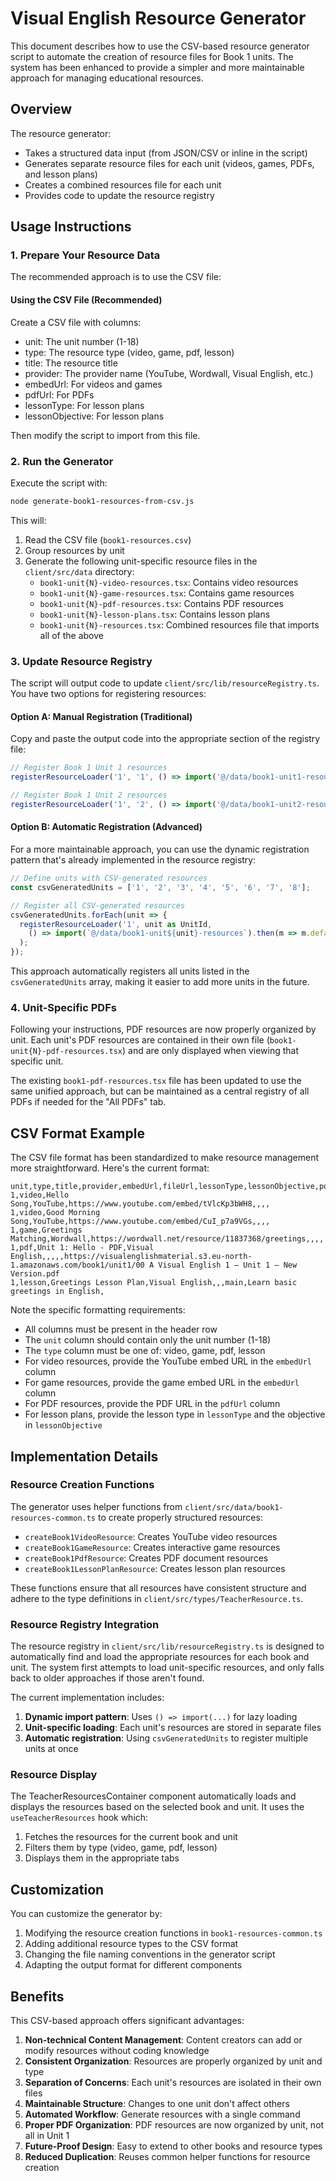 # Visual English Resource Generator

This document describes how to use the CSV-based resource generator script to automate the creation of resource files for Book 1 units. The system has been enhanced to provide a simpler and more maintainable approach for managing educational resources.

## Overview

The resource generator:
- Takes a structured data input (from JSON/CSV or inline in the script)
- Generates separate resource files for each unit (videos, games, PDFs, and lesson plans)
- Creates a combined resources file for each unit
- Provides code to update the resource registry

## Usage Instructions

### 1. Prepare Your Resource Data

The recommended approach is to use the CSV file:

#### Using the CSV File (Recommended)

Create a CSV file with columns:
- unit: The unit number (1-18)
- type: The resource type (video, game, pdf, lesson)
- title: The resource title
- provider: The provider name (YouTube, Wordwall, Visual English, etc.)
- embedUrl: For videos and games
- pdfUrl: For PDFs
- lessonType: For lesson plans
- lessonObjective: For lesson plans

Then modify the script to import from this file.

### 2. Run the Generator

Execute the script with:

```bash
node generate-book1-resources-from-csv.js
```

This will:
1. Read the CSV file (`book1-resources.csv`)
2. Group resources by unit
3. Generate the following unit-specific resource files in the `client/src/data` directory:
   - `book1-unit{N}-video-resources.tsx`: Contains video resources
   - `book1-unit{N}-game-resources.tsx`: Contains game resources
   - `book1-unit{N}-pdf-resources.tsx`: Contains PDF resources
   - `book1-unit{N}-lesson-plans.tsx`: Contains lesson plans
   - `book1-unit{N}-resources.tsx`: Combined resources file that imports all of the above

### 3. Update Resource Registry

The script will output code to update `client/src/lib/resourceRegistry.ts`. You have two options for registering resources:

#### Option A: Manual Registration (Traditional)

Copy and paste the output code into the appropriate section of the registry file:

```typescript
// Register Book 1 Unit 1 resources
registerResourceLoader('1', '1', () => import('@/data/book1-unit1-resources').then(m => m.default));

// Register Book 1 Unit 2 resources
registerResourceLoader('1', '2', () => import('@/data/book1-unit2-resources').then(m => m.default));
```

#### Option B: Automatic Registration (Advanced)

For a more maintainable approach, you can use the dynamic registration pattern that's already implemented in the resource registry:

```typescript
// Define units with CSV-generated resources
const csvGeneratedUnits = ['1', '2', '3', '4', '5', '6', '7', '8'];

// Register all CSV-generated resources
csvGeneratedUnits.forEach(unit => {
  registerResourceLoader('1', unit as UnitId, 
    () => import(`@/data/book1-unit${unit}-resources`).then(m => m.default)
  );
});
```

This approach automatically registers all units listed in the `csvGeneratedUnits` array, making it easier to add more units in the future.

### 4. Unit-Specific PDFs

Following your instructions, PDF resources are now properly organized by unit. Each unit's PDF resources are contained in their own file (`book1-unit{N}-pdf-resources.tsx`) and are only displayed when viewing that specific unit.

The existing `book1-pdf-resources.tsx` file has been updated to use the same unified approach, but can be maintained as a central registry of all PDFs if needed for the "All PDFs" tab.

## CSV Format Example

The CSV file format has been standardized to make resource management more straightforward. Here's the current format:

```csv
unit,type,title,provider,embedUrl,fileUrl,lessonType,lessonObjective,pdfUrl
1,video,Hello Song,YouTube,https://www.youtube.com/embed/tVlcKp3bWH8,,,,
1,video,Good Morning Song,YouTube,https://www.youtube.com/embed/CuI_p7a9VGs,,,,
1,game,Greetings Matching,Wordwall,https://wordwall.net/resource/11837368/greetings,,,,
1,pdf,Unit 1: Hello - PDF,Visual English,,,,,https://visualenglishmaterial.s3.eu-north-1.amazonaws.com/book1/unit1/00 A Visual English 1 – Unit 1 – New Version.pdf
1,lesson,Greetings Lesson Plan,Visual English,,,main,Learn basic greetings in English,
```

Note the specific formatting requirements:
- All columns must be present in the header row
- The `unit` column should contain only the unit number (1-18)
- The `type` column must be one of: video, game, pdf, lesson
- For video resources, provide the YouTube embed URL in the `embedUrl` column
- For game resources, provide the game embed URL in the `embedUrl` column
- For PDF resources, provide the PDF URL in the `pdfUrl` column
- For lesson plans, provide the lesson type in `lessonType` and the objective in `lessonObjective`

## Implementation Details

### Resource Creation Functions

The generator uses helper functions from `client/src/data/book1-resources-common.ts` to create properly structured resources:

- `createBook1VideoResource`: Creates YouTube video resources
- `createBook1GameResource`: Creates interactive game resources
- `createBook1PdfResource`: Creates PDF document resources
- `createBook1LessonPlanResource`: Creates lesson plan resources

These functions ensure that all resources have consistent structure and adhere to the type definitions in `client/src/types/TeacherResource.ts`.

### Resource Registry Integration

The resource registry in `client/src/lib/resourceRegistry.ts` is designed to automatically find and load the appropriate resources for each book and unit. The system first attempts to load unit-specific resources, and only falls back to older approaches if those aren't found.

The current implementation includes:
1. **Dynamic import pattern**: Uses `() => import(...)` for lazy loading
2. **Unit-specific loading**: Each unit's resources are stored in separate files
3. **Automatic registration**: Using `csvGeneratedUnits` to register multiple units at once

### Resource Display

The TeacherResourcesContainer component automatically loads and displays the resources based on the selected book and unit. It uses the `useTeacherResources` hook which:

1. Fetches the resources for the current book and unit
2. Filters them by type (video, game, pdf, lesson)
3. Displays them in the appropriate tabs

## Customization

You can customize the generator by:

1. Modifying the resource creation functions in `book1-resources-common.ts`
2. Adding additional resource types to the CSV format
3. Changing the file naming conventions in the generator script
4. Adapting the output format for different components

## Benefits

This CSV-based approach offers significant advantages:

1. **Non-technical Content Management**: Content creators can add or modify resources without coding knowledge
2. **Consistent Organization**: Resources are properly organized by unit and type
3. **Separation of Concerns**: Each unit's resources are isolated in their own files
4. **Maintainable Structure**: Changes to one unit don't affect others
5. **Automated Workflow**: Generate resources with a single command
6. **Proper PDF Organization**: PDF resources are now organized by unit, not all in Unit 1
7. **Future-Proof Design**: Easy to extend to other books and resource types
8. **Reduced Duplication**: Reuses common helper functions for resource creation